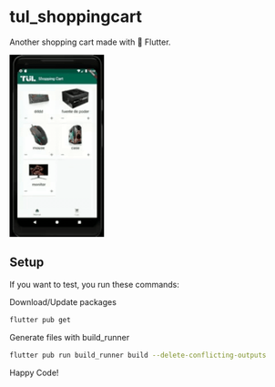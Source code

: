 # tul_shoppingcart

Another shopping cart made with :blue_heart: Flutter.

![demo](/screenshots/tul.gif)

## Setup

If you want to test, you run these commands:

Download/Update packages

```sh
flutter pub get
```

Generate files with build_runner

```sh
flutter pub run build_runner build --delete-conflicting-outputs
```

Happy Code!




